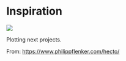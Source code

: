 # Inspiration

![](https://db-feed.s3.amazonaws.com/legacy/BBA9FF25_CB14_4FF4_9909_67C15AFF776C-1575739552365.png)

Plotting next projects.

From: https://www.philippflenker.com/hecto/